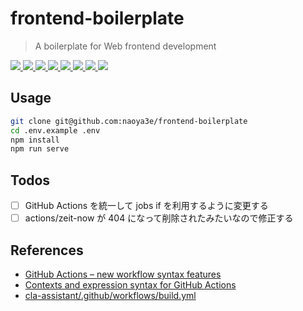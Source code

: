 # frontend-boilerplate

> A boilerplate for Web frontend development

<p style="margin-top:8px;text-align=center">
  <a href="https://github.com/naoya3e/frontend-boilerplate/actions?query=workflow%3ABuild">
    <img src="https://github.com/naoya3e/frontend-boilerplate/workflows/Build/badge.svg" target="_blank" rel="noopener noreferrer">
  </a>
  <a href="https://dependabot.com/">
    <img src="https://flat.badgen.net/badge/i/dependabot/0366d6?icon=dependabot&label" target="_blank" rel="noopener noreferrer">
  </a>
  <a href="https://www.typescriptlang.org/">
    <img src="https://flat.badgen.net/badge/i/TypeScript/017acd?icon=typescript&label" target="_blank" rel="noopener noreferrer">
  </a>
  <a href="https://zeit.co">
    <img src="https://flat.badgen.net/badge/i/now/000000?icon=now&label" target="_blank" rel="noopener noreferrer">
  </a>
  <a href="https://eslint.org">
    <img src="https://flat.badgen.net/badge/linter/eslint/4b32c3" target="_blank" rel="noopener noreferrer">
  </a>
  <a href="https://stylelint.io/">
    <img src="https://flat.badgen.net/badge/linter/stylelint/263238" target="_blank" rel="noopener noreferrer">
  </a>
  <a href="https://prettier.io">
    <img src="https://flat.badgen.net/badge/formatter/prettier/ff69b4" target="_blank" rel="noopener noreferrer">
  </a>
  <a href="https://emotion.sh">
    <img src="https://flat.badgen.net/badge/styling/emotion/d36ac2" target="_blank" rel="noopener noreferrer">
  </a>
</p>

## Usage

```sh
git clone git@github.com:naoya3e/frontend-boilerplate
cd .env.example .env
npm install
npm run serve
```

## Todos

- [ ] GitHub Actions を統一して jobs if を利用するように変更する
- [ ] actions/zeit-now が 404 になって削除されたみたいなので修正する

## References

- [GitHub Actions – new workflow syntax features](https://github.blog/changelog/2019-10-01-github-actions-new-workflow-syntax-features/)
- [Contexts and expression syntax for GitHub Actions](https://help.github.com/en/articles/contexts-and-expression-syntax-for-github-actions)
- [cla-assistant/.github/workflows/build.yml](https://github.com/cla-assistant/cla-assistant/blob/c6121e94b11bde06497b6526addb86537334f254/.github/workflows/build.yml)
